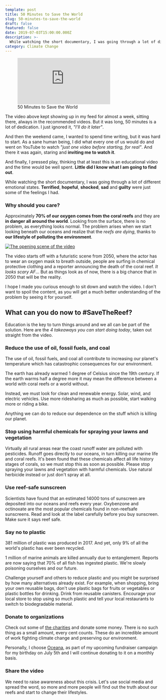 ```yaml
---
template: post
title: 50 Minutes to Save the World
slug: 50-minutes-to-save-the-world
draft: false
featured: false
date: 2019-07-03T15:00:00.000Z
description: >-
  While watching the short documentary, I was going through a lot of different emotional states. Terrified, hopeful, shocked, sad and guilty were just some of the feelings I had.
category: Climate Change
---
```


<figure class="video_container">
  <iframe src="https://www.youtube.com/embed/wthTmQHmuZ0" frameborder="0" allowfullscreen="true"> </iframe>
  <figcaption class="md-figure-caption">50 Minutes to Save the World</figcaption>
</figure>

The video above kept showing up in my feed for almost a week, sitting there, always in the recommended videos. But it was long, 50 minutes is a lot of dedication. I just ignored it, _"I'll do it later"_.

And then the weekend came, I wanted to spend time writing, but it was hard to start. As a sane human being, I did what every one of us would do and went on YouTube to watch _"just one video before starting, for real"_. And there it was again, staring and **inviting me to watch it**.

And finally, I pressed play, thinking that at least this is an educational video and the time would be well spent. **Little did I know what I am going to find out**.

While watching the short documentary, I was going through a lot of different emotional states. **Terrified**, **hopeful**, **shocked**, **sad** and **guilty** were just some of the feelings I had.

### Why should you care?

Approximately **70% of our oxygen comes from the coral reefs** and they are **in danger all around the world**. Looking from the surface, there is no problem, as everything looks normal. The problem arises when we start looking beneath our oceans and realize that the _reefs are dying_, thanks to **our lifestyle of polluting the environment**.

[![The opening scene of the video](/opening-schene-screenshot.png)](https://www.youtube.com/channel/UCwjGajl9pjoxtWztvyEI1dA)

The video starts off with a futuristic scene from 2050, where the actor has to wear an oxygen mask to breath outside, people are surfing in chemical protective clothing and a reporter announcing the death of the coral reef. _It looks scary AF_... But as things look as of now, there is a big chance that in 2050 that will be the reality.

I hope I made you curious enough to sit down and watch the video. I don't want to spoil the content, as you will get a much better understanding of the problem by seeing it for yourself.

## What can you do now to #SaveTheReef?

Education is the key to turn things around and we all can be part of the solution. Here are the _4 takeaways you can start doing today_, taken out straight from the video.

### Reduce the use of oil, fossil fuels, and coal

The use of oil, fossil fuels, and coal all contribute to increasing our planet's temperature which has catastrophic consequences for our environment.

The earth has already warmed 1 degree of Celsius since the 19th century. If the earth warms half a degree more it may mean the difference between a world with coral reefs or a world without.

Instead, we must look for clean and renewable energy. Solar, wind, and electric vehicles. Use more ridesharing as much as possible, start walking more or riding a bike.

Anything we can do to reduce our dependence on the stuff which is killing our planet.

### Stop using harmful chemicals for spraying your lawns and vegetation

Virtually all rural areas near the coast runoff water are polluted with pesticides. Runoff goes directly to our oceans, in turn killing our marine life and coral reefs. It's been found that these chemicals affect all life history stages of corals, so we must stop this as soon as possible. Please stop spraying your lawns and vegetation with harmful chemicals. Use natural herbicide instead or just don't spray at all.

### Use reef-safe sunscreen

Scientists have found that an estimated 14000 tons of sunscreen are deposited into our oceans and reefs every year. Oxybenzone and octinoxate are the most popular chemicals found in non-reefsafe sunscreens. Read and look at the label carefully before you buy sunscreen. Make sure it says reef safe.

### Say no to plastic

381 million of plastic was produced in 2017. And yet, only 9% of all the world's plastic has ever been recycled.

1 million of marine animals are killed annually due to entanglement. Reports are now saying that 70% of all fish has ingested plastic. We're slowly poisoning ourselves and our future.

Challenge yourself and others to reduce plastic and you might be surprised by how many alternatives already exist. For example, when shopping, bring your own reusable bags, don't use plastic bags for fruits or vegetables or plastic bottles for drinking. Drink from reusable canisters. Encourage your local store to stop using so much plastic and tell your local restaurants to switch to biodegradable material.

### Donate to organizations

Check out some of [the charities](https://savethereef.org/charities.html) and donate some money. There is no such thing as a small amount, every cent counts. These do an incredible amount of work fighting climate change and preserving our environment.

Personally, I choose [Oceana](https://act.oceana.org/page/37193/donate/1?ea.tracking.id=PM_2018), as part of my upcoming fundraiser campaign for my birthday on July 5th and I will continue donating to it on a monthly basis.

### Share the video

We need to raise awareness about this crisis. Let's use social media and spread the word, so more and more people will find out the truth about our reefs and start to change their lifestyles.
